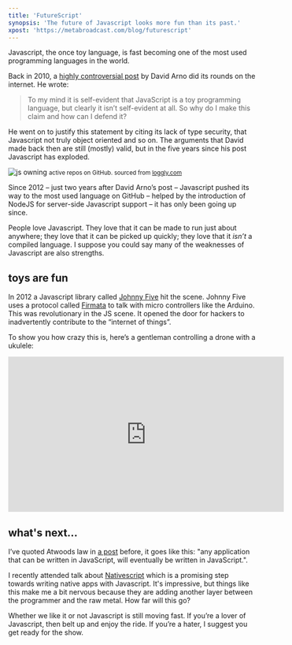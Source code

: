 ```yaml
---
title: 'FutureScript'
synopsis: 'The future of Javascript looks more fun than its past.'
xpost: 'https://metabroadcast.com/blog/futurescript'
---
```


Javascript, the once toy language, is fast becoming one of the most used programming languages in the world.

Back in 2010, a [highly controversial post](http://www.davidarno.org/2010/05/18/why-javascript-is-a-toy-language/) by David Arno did its rounds on the internet. He wrote:

> To my mind it is self-evident that JavaScript is a toy programming language, but clearly it isn’t self-evident at all. So why do I make this claim and how can I defend it?

He went on to justify this statement by citing its lack of type security, that Javascript not truly object oriented and so on. The arguments that David made back then are still (mostly) valid, but in the five years since his post Javascript has exploded.

![js owning](http://i.imgur.com/wAxpsxg.png) <small>active repos on GitHub. sourced from [loggly.com](https://www.loggly.com/blog/the-most-popular-programming-languages-in-to-github-since-2012/)</small>

Since 2012 – just two years after David Arno’s post – Javascript pushed its way to the most used language on GitHub – helped by the introduction of NodeJS for server-side Javascript support – it has only been going up since.

People love Javascript. They love that it can be made to run just about anywhere; they love that it can be picked up quickly; they love that it _isn’t_ a compiled language. I suppose you could say many of the weaknesses of Javascript are also strengths.

## toys are fun

In 2012 a Javascript library called [Johnny Five](https://github.com/rwaldron/johnny-five) hit the scene. Johnny Five uses a protocol called [Firmata](https://github.com/firmata/protocol) to talk with micro controllers like the Arduino. This was revolutionary in the JS scene. It opened the door for hackers to inadvertently contribute to the “internet of things”.

To show you how crazy this is, here’s a gentleman controlling a drone with a ukulele:

<div>
    <iframe width="560" height="315" src="https://www.youtube.com/embed/yh703kmpsDI" frameborder="0" allowfullscreen=""></iframe>
</div>


## what's next…

I’ve quoted Atwoods law in [a post](https://metabroadcast.com/blog/making-bots-work-for-us) before, it goes like this: "any application that can be written in JavaScript, will eventually be written in JavaScript.".

I recently attended talk about [Nativescript](https://www.nativescript.org/) which is a promising step towards writing native apps with Javascript. It's impressive, but things like this make me a bit nervous because they are adding another layer between the programmer and the raw metal. How far will this go?

Whether we like it or not Javascript is still moving fast. If you’re a lover of Javascript, then belt up and enjoy the ride. If you’re a hater, I suggest you get ready for the show.

